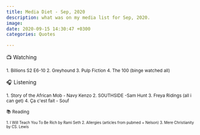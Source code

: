```yaml
---
title: Media Diet - Sep, 2020
description: what was on my media list for Sep, 2020.
image: 
date: 2020-09-15 14:30:47 +0300
categories: Quotes

---
```



📺 Watching
<p><small>
1. Billions S2 E6-10 
2. Greyhound         
3. Pulp Fiction       
4. The 100 (binge watched all)
</small>

🎧 Listening
<p><small>
1. Story of the African Mob - Navy Kenzo
2. SOUTHSIDE -Sam Hunt
3. Freya Ridings (all i can get)
4. Ça c'est fait - Souf
</p>

📚 Reading
<p><small>
1. I Will Teach You To Be Rich by Rami Seth
2. Allergies (articles from pubmed + Nelson)
3. Mere Christianity by CS. Lewis

